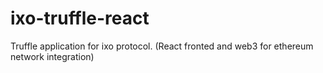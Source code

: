 # ixo-truffle-react
Truffle application for ixo protocol. (React fronted and web3 for ethereum network integration) 
